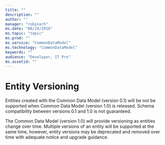 ```yaml
---
title: ""
description: ""
author: ""
manager: "robinarh"
ms.date: "08/24/2016"
ms.topic: "topic"
ms.prod: ""
ms.service: "CommonDataModel"
ms.technology: "CommonDataModel"
keywords: ""
audience: "Developer, IT Pro"
ms.assetid: ""
---
```


# Entity Versioning

Entities created with the Common Data Model (version 0.1) will be not be supported when Common Data Model (version 1.0) is released. Schema compatibility between versions 0.1 and 1.0 is not guaranteed.

The Common Data Model (version 1.0) will provide versioning as entities change over time. Multiple versions of an entity will be supported at the same time, however, entity versions may be deprecated and removed over time with adequate notice and upgrade guidance.
